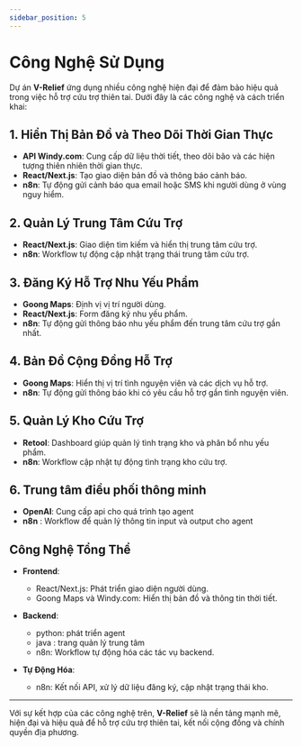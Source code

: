 ```yaml
---
sidebar_position: 5
---
```


# Công Nghệ Sử Dụng

Dự án **V-Relief** ứng dụng nhiều công nghệ hiện đại để đảm bảo hiệu quả trong việc hỗ trợ cứu trợ thiên tai. Dưới đây là các công nghệ và cách triển khai:

## 1. Hiển Thị Bản Đồ và Theo Dõi Thời Gian Thực
- **API Windy.com**: Cung cấp dữ liệu thời tiết, theo dõi bão và các hiện tượng thiên nhiên thời gian thực.
- **React/Next.js**: Tạo giao diện bản đồ và thông báo cảnh báo.
- **n8n**: Tự động gửi cảnh báo qua email hoặc SMS khi người dùng ở vùng nguy hiểm.

## 2. Quản Lý Trung Tâm Cứu Trợ
- **React/Next.js**: Giao diện tìm kiếm và hiển thị trung tâm cứu trợ.
- **n8n**: Workflow tự động cập nhật trạng thái trung tâm cứu trợ.

## 3. Đăng Ký Hỗ Trợ Nhu Yếu Phẩm
- **Goong Maps**: Định vị vị trí người dùng.
- **React/Next.js**: Form đăng ký nhu yếu phẩm.
- **n8n**: Tự động gửi thông báo nhu yếu phẩm đến trung tâm cứu trợ gần nhất.

## 4. Bản Đồ Cộng Đồng Hỗ Trợ
- **Goong Maps**: Hiển thị vị trí tình nguyện viên và các dịch vụ hỗ trợ.
- **n8n**: Tự động gửi thông báo khi có yêu cầu hỗ trợ gần tình nguyện viên.

## 5. Quản Lý Kho Cứu Trợ
- **Retool**: Dashboard giúp quản lý tình trạng kho và phân bổ nhu yếu phẩm.
- **n8n**: Workflow cập nhật tự động tình trạng kho cứu trợ.

## 6. Trung tâm điều phối thông minh 
- **OpenAI**: Cung cấp api cho quá trình tạo agent
- **n8n** : Workflow để quản lý thông tin input và output cho agent

## Công Nghệ Tổng Thể
- **Frontend**: 
  - React/Next.js: Phát triển giao diện người dùng.
  - Goong Maps và Windy.com: Hiển thị bản đồ và thông tin thời tiết.

- **Backend**: 
  - python: phát triển agent
  - java : trang quản lý trung tâm
  - n8n: Workflow tự động hóa các tác vụ backend.

- **Tự Động Hóa**: 
  - n8n: Kết nối API, xử lý dữ liệu đăng ký, cập nhật trạng thái kho.

---

Với sự kết hợp của các công nghệ trên, **V-Relief** sẽ là nền tảng mạnh mẽ, hiện đại và hiệu quả để hỗ trợ cứu trợ thiên tai, kết nối cộng đồng và chính quyền địa phương.
